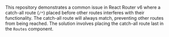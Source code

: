 This repository demonstrates a common issue in React Router v6 where a catch-all route (`/*`) placed before other routes interferes with their functionality. The catch-all route will always match, preventing other routes from being reached. The solution involves placing the catch-all route last in the `Routes` component.